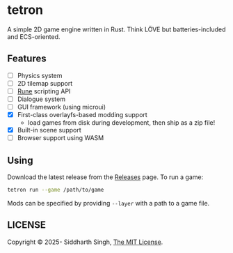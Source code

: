 # tetron

A simple 2D game engine written in Rust. Think LÖVE but batteries-included and
ECS-oriented.

## Features

- [ ] Physics system
- [ ] 2D tilemap support
- [ ] [Rune](https://rune-rs.github.io) scripting API
- [ ] Dialogue system
- [ ] GUI framework (using microui)
- [x] First-class overlayfs-based modding support
  - load games from disk during development, then ship as a zip file!
- [x] Built-in scene support
- [ ] Browser support using WASM

## Using

Download the latest release from the [Releases](releases) page. To run a game:

```sh
tetron run --game /path/to/game
```

Mods can be specified by providing `--layer` with a path to a game file.

## LICENSE

Copyright &copy; 2025- Siddharth Singh, [The MIT License](./LICENSE.md).
